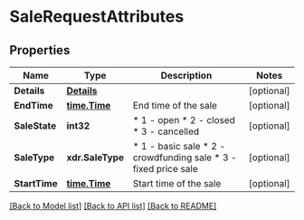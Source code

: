 # SaleRequestAttributes

## Properties
Name | Type | Description | Notes
------------ | ------------- | ------------- | -------------
**Details** | [**Details**](Details.md) |  | [optional] 
**EndTime** | [**time.Time**](time.Time.md) | End time of the sale | [optional] 
**SaleState** | **int32** | * 1 - open * 2 - closed * 3 - cancelled  | [optional] 
**SaleType** | **xdr.SaleType** | * 1 - basic sale * 2 - crowdfunding sale * 3 - fixed price sale  | [optional] 
**StartTime** | [**time.Time**](time.Time.md) | Start time of the sale | [optional] 

[[Back to Model list]](../README.md#documentation-for-models) [[Back to API list]](../README.md#documentation-for-api-endpoints) [[Back to README]](../README.md)


